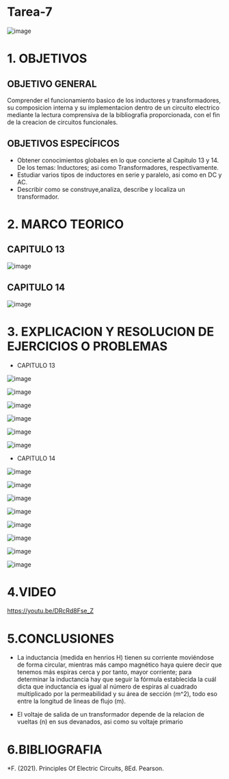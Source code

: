 # Tarea-7
![image](https://user-images.githubusercontent.com/117187676/200741624-c28925d6-e2e8-455e-8b8b-59d5a936a0ca.png)
# 1. OBJETIVOS
## OBJETIVO GENERAL
Comprender el funcionamiento basico de los inductores y transformadores, su composicion interna y su implementacion dentro de un circuito electrico mediante la lectura comprensiva de la bibliografia proporcionada, con el fin de la creacion de circuitos funcionales.

## OBJETIVOS ESPECÍFICOS

* Obtener conocimientos globales en lo que concierte al Capitulo 13 y 14. De los temas: Inductores; asi como Transformadores, respectivamente.
* Estudiar varios tipos de inductores en serie y paralelo, asi como en DC y AC.
* Describir como se construye,analiza, describe y localiza un transformador.
# 2. MARCO TEORICO
## CAPITULO 13

![image](https://user-images.githubusercontent.com/117187676/218359524-2438a21b-3792-4273-bd18-e025aaa3d0fd.png)

## CAPITULO 14

![image](https://user-images.githubusercontent.com/117187676/218359553-59abf239-ffe5-45f5-a7c1-0c31440baf03.png)

# 3. EXPLICACION Y RESOLUCION DE EJERCICIOS O PROBLEMAS

* CAPITULO 13

![image](https://user-images.githubusercontent.com/117187676/218362573-816ad397-1faa-407c-a41a-fa39c1a264f2.png)

![image](https://user-images.githubusercontent.com/117187676/218362579-ba64a337-b5ab-4be0-bc99-909905d0ec07.png)

![image](https://user-images.githubusercontent.com/117187676/218362589-7f540fc5-2efd-43ee-a3da-b7f6da1a30b9.png)

![image](https://user-images.githubusercontent.com/117187676/218362600-d1fedba7-3d84-4453-8cee-0b98fb79c3d6.png)

![image](https://user-images.githubusercontent.com/117187676/218362612-c25a43d1-70c2-4f02-a5bb-f79715564d54.png)

![image](https://user-images.githubusercontent.com/117187676/218362620-d150e37c-9012-494c-b0e5-a8070bef454a.png)

* CAPITULO 14

![image](https://user-images.githubusercontent.com/117187676/218362701-c48221f3-601c-48d5-b70b-59f5f1848e3e.png)

![image](https://user-images.githubusercontent.com/117187676/218362708-86cd4fd7-4649-46ba-b8fb-023acdc1f113.png)

![image](https://user-images.githubusercontent.com/117187676/218362719-488b15fc-8954-4f33-97a6-4e1648727688.png)

![image](https://user-images.githubusercontent.com/117187676/218362754-24e00c95-6641-4f4a-9ef0-9f02c03ad49a.png)

![image](https://user-images.githubusercontent.com/117187676/218362799-17f92ba3-fbe8-4960-95cd-d57f2e3c1ec1.png)

![image](https://user-images.githubusercontent.com/117187676/218362810-6263b94f-30d5-44cf-9b64-245107957730.png)

![image](https://user-images.githubusercontent.com/117187676/218362824-cfe5984a-49a3-49e5-8a88-ade04639fe8d.png)

![image](https://user-images.githubusercontent.com/117187676/218362831-9ea3e0e0-1c61-441a-be95-78233cbd6bf8.png)

# 4.VIDEO

https://youtu.be/DRcRd8Fse_Z

# 5.CONCLUSIONES

* La inductancia (medida en henrios H) tienen su corriente moviéndose de forma circular, mientras más campo magnético haya quiere decir que tenemos más espiras cerca y por tanto, mayor corriente; para determinar la inductancia hay que seguir la fórmula establecida la cuál dicta que inductancia es igual al número de espiras al cuadrado multiplicado por la permeabilidad y su área de sección (m^2), todo eso entre la longitud de lineas de flujo (m).

* El voltaje de salida de un transformador depende de la relacion de vueltas (n) en sus devanados, asi como su voltaje primario

# 6.BIBLIOGRAFIA

*F. (2021). Principles Of Electric Circuits, 8Ed. Pearson.


  





